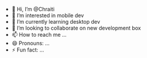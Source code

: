 - 👋 Hi, I’m @Chraiti
- 👀 I’m interested in mobile dev
- 🌱 I’m currently learning desktop dev
- 💞️ I’m looking to collaborate on new development box
- 📫 How to reach me ...
- 😄 Pronouns: ...
- ⚡ Fun fact: ...

<!---
Chraiti/Chraiti is a ✨ special ✨ repository because its `README.md` (this file) appears on your GitHub profile.
You can click the Preview link to take a look at your changes.
--->
